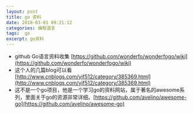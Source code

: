 ```yaml
---
layout: post
title: go 资料
date: 2018-03-01 09:21:12
categories: 编程语言 
tags:  go
excerpt: go资料
---
```



- github Go语言资料收集 [https://github.com/wonderfo/wonderfogo/wiki](https://github.com/wonderfo/wonderfogo/wiki)
- 这个人的几篇blog可以看 [http://www.cnblogs.com/yjf512/category/385369.html](http://www.cnblogs.com/yjf512/category/385369.html)
- 这不是一个go项目，他是一个学习go的资料网站，属于著名的awesome系列，里面关于go的资源非常详细。[https://github.com/avelino/awesome-go](https://github.com/avelino/awesome-go)

